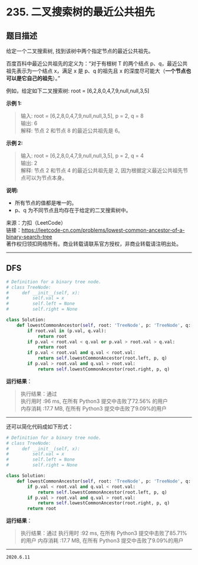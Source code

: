 # 235. 二叉搜索树的最近公共祖先

## 题目描述

给定一个二叉搜索树, 找到该树中两个指定节点的最近公共祖先。

百度百科中最近公共祖先的定义为：“对于有根树 T 的两个结点 p、q，最近公共祖先表示为一个结点 x，满足 x 是 p、q 的祖先且 x 的深度尽可能大（**一个节点也可以是它自己的祖先**）。”

例如，给定如下二叉搜索树:  root = [6,2,8,0,4,7,9,null,null,3,5]

**示例 1:**

> 输入: root = [6,2,8,0,4,7,9,null,null,3,5], p = 2, q = 8  
> 输出: 6  
> 解释: 节点 2 和节点 8 的最近公共祖先是 6。

**示例 2:**

> 输入: root = [6,2,8,0,4,7,9,null,null,3,5], p = 2, q = 4  
>输出: 2  
> 解释: 节点 2 和节点 4 的最近公共祖先是 2, 因为根据定义最近公共祖先节点可以为节点本身。

**说明:**

- 所有节点的值都是唯一的。
- p、q 为不同节点且均存在于给定的二叉搜索树中。

来源：力扣（LeetCode）  
链接：<https://leetcode-cn.com/problems/lowest-common-ancestor-of-a-binary-search-tree>  
著作权归领扣网络所有。商业转载请联系官方授权，非商业转载请注明出处。

---

## DFS

```python
# Definition for a binary tree node.
# class TreeNode:
#     def __init__(self, x):
#         self.val = x
#         self.left = None
#         self.right = None

class Solution:
    def lowestCommonAncestor(self, root: 'TreeNode', p: 'TreeNode', q: 'TreeNode') -> 'TreeNode':
        if root.val in (p.val, q.val):
            return root
        if p.val < root.val < q.val or p.val > root.val > q.val:
            return root
        if p.val < root.val and q.val < root.val:
            return self.lowestCommonAncestor(root.left, p, q)
        if p.val > root.val and q.val > root.val:
            return self.lowestCommonAncestor(root.right, p, q)

```

**运行结果**：

> 执行结果：通过  
> 执行用时 :96 ms, 在所有 Python3 提交中击败了72.56% 的用户  
> 内存消耗 :17.7 MB, 在所有 Python3 提交中击败了9.09%的用户

---

还可以简化代码成如下形式：

```python
# Definition for a binary tree node.
# class TreeNode:
#     def __init__(self, x):
#         self.val = x
#         self.left = None
#         self.right = None

class Solution:
    def lowestCommonAncestor(self, root: 'TreeNode', p: 'TreeNode', q: 'TreeNode') -> 'TreeNode':
        if p.val < root.val and q.val < root.val:
            return self.lowestCommonAncestor(root.left, p, q)
        if p.val > root.val and q.val > root.val:
            return self.lowestCommonAncestor(root.right, p, q)
        return root

```

**运行结果**：

> 执行结果：通过
> 执行用时 :92 ms, 在所有 Python3 提交中击败了85.71% 的用户
> 内存消耗 :17.7 MB, 在所有 Python3 提交中击败了9.09%的用户

---

`2020.6.11`
